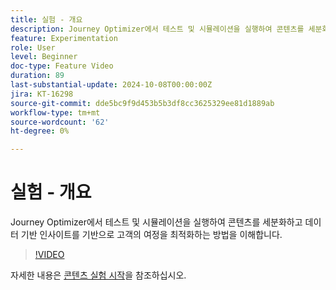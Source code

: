 ```yaml
---
title: 실험 - 개요
description: Journey Optimizer에서 테스트 및 시뮬레이션을 실행하여 콘텐츠를 세분화하고 데이터 기반 인사이트를 기반으로 고객의 여정을 최적화하는 방법을 이해합니다.
feature: Experimentation
role: User
level: Beginner
doc-type: Feature Video
duration: 89
last-substantial-update: 2024-10-08T00:00:00Z
jira: KT-16298
source-git-commit: dde5bc9f9d453b5b3df8cc3625329ee81d1889ab
workflow-type: tm+mt
source-wordcount: '62'
ht-degree: 0%

---
```



# 실험 - 개요

Journey Optimizer에서 테스트 및 시뮬레이션을 실행하여 콘텐츠를 세분화하고 데이터 기반 인사이트를 기반으로 고객의 여정을 최적화하는 방법을 이해합니다.

>[!VIDEO](https://video.tv.adobe.com/v/3434963/?learn=on)

자세한 내용은 [콘텐츠 실험 시작](https://experienceleague.adobe.com/en/docs/journey-optimizer/using/content-management/content-experiment/get-started-experiment)을 참조하십시오.
